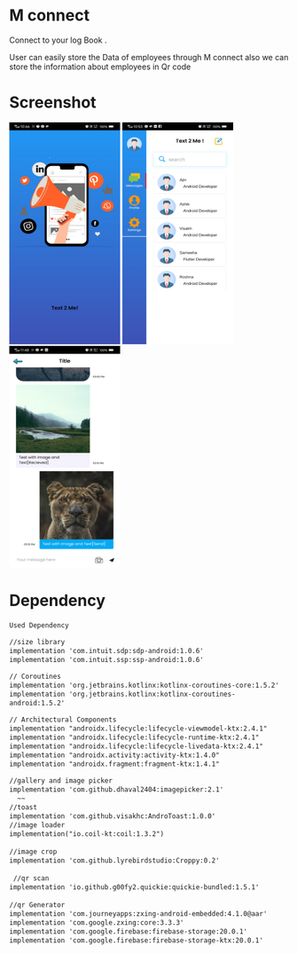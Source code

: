 # M connect
Connect to your log Book .

User can easily store the Data of employees through M connect
also we can store the information about employees in Qr code

 # Screenshot
  <img width="200" height="400" src="https://github.com/Mr-Sarath/Text2Me/blob/master/sample%20images/Screenshot_20220721_104618.jpg">
   <img width="200" height="400" src="https://github.com/Mr-Sarath/Text2Me/blob/master/sample%20images/Screenshot_20220721_105332.jpg">
    <img width="200" height="400" src="https://github.com/Mr-Sarath/Text2Me/blob/master/sample%20images/Screenshot_20220721_114822.jpg">
    
    

# Dependency
    Used Dependency
~~~
//size library  
implementation 'com.intuit.sdp:sdp-android:1.0.6'  
implementation 'com.intuit.ssp:ssp-android:1.0.6'
~~~
~~~
// Coroutines  
implementation 'org.jetbrains.kotlinx:kotlinx-coroutines-core:1.5.2'  
implementation 'org.jetbrains.kotlinx:kotlinx-coroutines-android:1.5.2'  
~~~
~~~
// Architectural Components  
implementation "androidx.lifecycle:lifecycle-viewmodel-ktx:2.4.1"  
implementation "androidx.lifecycle:lifecycle-runtime-ktx:2.4.1"  
implementation "androidx.lifecycle:lifecycle-livedata-ktx:2.4.1"  
implementation "androidx.activity:activity-ktx:1.4.0"  
implementation "androidx.fragment:fragment-ktx:1.4.1"
~~~

~~~
//gallery and image picker  
implementation 'com.github.dhaval2404:imagepicker:2.1'  
  ~~
//toast  
implementation 'com.github.visakhc:AndroToast:1.0.0'  
//image loader  
implementation("io.coil-kt:coil:1.3.2")  
  
//image crop  
implementation 'com.github.lyrebirdstudio:Croppy:0.2' 
 
 //qr scan  
implementation 'io.github.g00fy2.quickie:quickie-bundled:1.5.1'  
  
//qr Generator  
implementation 'com.journeyapps:zxing-android-embedded:4.1.0@aar'  
implementation 'com.google.zxing:core:3.3.3'  
implementation 'com.google.firebase:firebase-storage:20.0.1'  
implementation 'com.google.firebase:firebase-storage-ktx:20.0.1'
~~~

   
